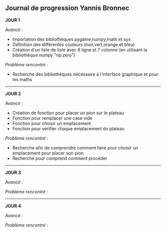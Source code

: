 ## Journal de progression Yannis Bronnec

**JOUR 1**

_Avancé :_

- Importation des bibliothèques pygame,numpy,math et sys
- Définition des différentes couleurs (noir,vert,orange et bleu)
- Création d'un liste de liste avec 6 ligne et 7 colonne (en utilisant la bibliothèque numpy "np.zero")

_Problème rencontré :_

- Recherche des bibliothèques nécessaire à l'interface graphique et pour les maths

_____________________________________________________________________________________________________________________________________________________________

**JOUR 2**

_Avancé :_

- Création de fonction pour placer un pion sur le plateau
- Fonction pour remplacer une case vide
- Fonction pour choisir un emplacement
- Fonction pour vérifier chaque emplacement du plateau


_Problème rencontré :_

- Recherche afin de comprendre comment faire pour choisir un emplacement pour placer son pion
- Recherche pour comprend comment procèder 

_____________________________________________________________________________________________________________________________________________________________

**JOUR 3**

_Avancé :_



_Problème rencontré :_

_____________________________________________________________________________________________________________________________________________________________

**JOUR 4**

_Avancé :_



_Problème rencontré :_
